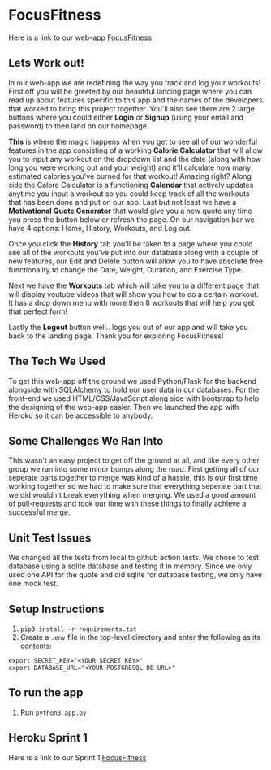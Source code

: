 # FocusFitness
Here is a link to our web-app [FocusFitness](https://floating-ravine-92058.herokuapp.com/)

## Lets Work out!
In our web-app we are redefining the way you track and log your workouts! First off you will be greeted by our beautiful landing page where you can read up about features specific to this app and the names of the developers that worked to bring this project together. You'll also see there are 2 large buttons where you could either **Login** or **Signup** (using your email and password) to then land on our homepage. 

**This** is where the magic happens when you get to see all of our wonderful features in the app consisting of a working **Calorie Calculator** that will allow you to input any workout on the dropdown list and the date (along with how long you were working out and your weight) and it'll calculate how many estimated calories you've burned for that workout! Amazing right? Along side the Calore Calculator is a functioning **Calendar** that actively updates anytime you input a workout so you could keep track of all the workouts that has been done and put on our app. Last but not least we have a **Motivational Quote Generator** that would give you a new quote any time you press the button below or refresh the page. On our navigation bar we have 4 options: Home, History, Workouts, and Log out. 

Once you click the **History** tab you'll be taken to a page where you could see all of the workouts you've put into our database along with a couple of new features, our Edit and Delete button will allow you to have absolute free functionality to change the Date, Weight, Duration, and Exercise Type. 

Next we have the **Workouts** tab which will take you to a different page that will display youtube videos that will show you how to do a certain workout. It has a drop down menu with more then 8 workouts that will help you get that perfect form! 

Lastly the **Logout** button well.. logs you out of our app and will take you back to the landing page. Thank you for exploring FocusFitness!

## The Tech We Used
To get this web-app off the ground we used Python/Flask for the backend alongside with SQLAlchemy to hold our user data in our databases. For the front-end we used HTML/CSS/JavaScript along side with bootstrap to help the designing of the web-app easier. Then we launched the app with Heroku so it can be accessible to anybody.

## Some Challenges We Ran Into
This wasn't an easy project to get off the ground at all, and like every other group we ran into some minor bumps along the road. First getting all of our seperate parts together to merge was kind of a hassle, this is our first time working together so we had to make sure that everything seperate part that we did wouldn't break everything when merging. We used a good amount of pull-requests and took our time with these things to finally achieve a successful merge. 

## Unit Test Issues
We changed all the tests from local to github action tests. We chose to test database using a sqlite database and testing it in memory. Since we only used one API for the quote and did sqlite for database testing, we only have one mock test.

## Setup Instructions
1. `pip3 install -r requirements.txt`
2. Create a `.env` file in the top-level directory and enter the following as its contents:
```
export SECRET_KEY="<YOUR SECRET KEY>"
export DATABASE_URL="<YOUR POSTGRESQL DB URL>"
```
## To run the app
1. Run `python3 app.py`


## Heroku Sprint 1
Here is a link to our Sprint 1 [FocusFitness](https://tranquil-spire-20189.herokuapp.com/) 
